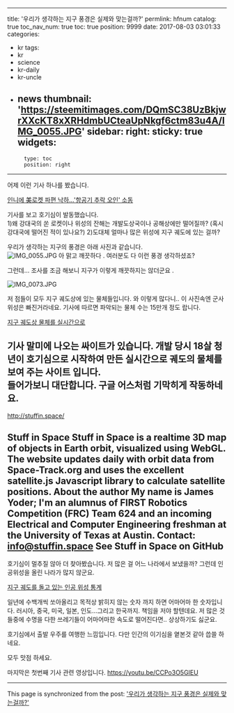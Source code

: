 
---
title: '우리가 생각하는 지구 풍경은 실제와 맞는걸까?'
permlink: hfnum
catalog: true
toc_nav_num: true
toc: true
position: 9999
date: 2017-08-03 03:01:33
categories:
- kr
tags:
- kr
- science
- kr-daily
- kr-uncle
- news
thumbnail: 'https://steemitimages.com/DQmSC38UzBkjwrXXcKT8xXRHdmbUCteaUpNkgf6ctm83u4A/IMG_0055.JPG'
sidebar:
    right:
        sticky: true
widgets:
    -
        type: toc
        position: right
---


어제 이런 기사 하나를 봤습니다. 

[인니에 美로켓 파편 낙하…'항공기 추락 오인' 소동](http://www.yonhapnews.co.kr/international/2016/09/28/0601310000AKR20160928090200104.HTML)

기사를 보고 호기심이 발동했습니다.  
1)왜 강대국의 쏜 로켓이나 위성의 잔해는 개발도상국이나 공해상에만 떨어질까? (혹시 강대국에 떨어진 적이 있나요?)
2)도대체 얼마나 많은 위성에 지구 궤도에 있는 걸까? 

우리가 생각하는 지구의 풍경은 아래 사진과 같습니다.  
![IMG_0055.JPG](https://steemitimages.com/DQmSC38UzBkjwrXXcKT8xXRHdmbUCteaUpNkgf6ctm83u4A/IMG_0055.JPG)
아 맑고 깨끗하다 .  여러분도 다 이런 풍경 생각하셨죠? 

그런데... 조사를 조금 해보니 지구가 이렇게 깨끗하지는 않더군요 .

![IMG_0073.JPG](https://steemitimages.com/DQmcjPK5JEfamvnZxk8T8pUaSHuYsNszu3MbU9tox29WSha/IMG_0073.JPG)

저 점들이 모두 지구 궤도상에 있는 물체들입니다.  와 이렇게 많다니.. 이 사진속엔 군사위성은 빠진거라네요. 기사에 따르면 파악되는 물체 수는 15만개 정도 랍니다. 

[지구 궤도상 물체를 실시간으로](http://www.techholic.co.kr/news/articleView.html?idxno=36724)

기사 말미에 나오는 싸이트가 있습니다.  개발 당시 18살 청년이 호기심으로 시작하여 만든 실시간으로 궤도의 물체를 보여 주는 사이트 입니다.  
들어가보니 대단합니다.  구글 어스처럼 기막히게 작동하네요. 
-------------
http://stuffin.space/

Stuff in Space
Stuff in Space is a realtime 3D map of objects in Earth orbit, visualized using WebGL.
The website updates daily with orbit data from Space-Track.org and uses the excellent satellite.js Javascript library to calculate satellite positions.
About the author
My name is James Yoder; I'm an alumnus of FIRST Robotics Competition (FRC) Team 624 and an incoming Electrical and Computer Engineering freshman at the University of Texas at Austin.
Contact: info@stuffin.space
See Stuff in Space on GitHub
--------------

호기심이 멀추질 않아 더 찾아봤습니다.  저 많은 걸 어느 나라에서 보냈을까?
그런데 인공위성을 올린 나라가 많지 않군요.  

[지구 궤도를 돌고 있는 인공 위성 통계](https://www.google.co.kr/amp/s/www.voakorea.com/amp/1348241.html)

일년에 수백개씩 쏘아올리고 목적상 밝히지 않는 숫자 까지 하면 어마어마 한 숫자입니다. 
러시아, 중국, 미국, 일본, 인도...그리고 한국까지. 책임을 저야 할텐데요. 저 많은 것들중에 수명을 다한 쓰레기들이 어마어마한 속도로 떨어진다면.. 상상하기도 싫군요.  

호기심에서 출발 우주를 여행한 느낌입니다.  다만 인간의 이기심을 옅본것 같아 씁쓸 하네요.  

모두 맛점 하세요. 

마지막은 첫번째 기사 관련 영상입니다. 
https://youtu.be/CCPo3O5GIEU

- - -

This page is synchronized from the post: ['우리가 생각하는 지구 풍경은 실제와 맞는걸까?'](https://steemit.com/@kingbit/hfnum)
